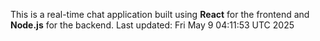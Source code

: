 This is a real-time chat application built using **React** for the frontend and **Node.js** for the backend.
Last updated: Fri May  9 04:11:53 UTC 2025
